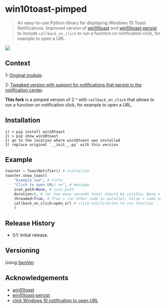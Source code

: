 # win10toast-pimped

>An easy-to-use Python library for displaying Windows 10 Toast Notifications. Improved version of [win10toast](https://pypi.org/project/win10toast/) and [win10toast-persist](https://pypi.org/project/win10toast-persist/) to include `callback_on_click` to run a function on notification click, for example to open a URL.

![](https://cloud.githubusercontent.com/assets/7101452/19763806/75f71ba4-9c5d-11e6-9f16-d0d4bf43e63e.png)

## Context

1: [Original module](https://github.com/jithurjacob/Windows-10-Toast-Notifications).

2: [Tweaked version with support for notifications that persist in the notification center](https://github.com/tnthieding/Windows-10-Toast-Notifications).

**This fork** is a pimped version of 2 ^ with `callback_on_click` that allows to run a function on notification click, for example to open a URL. 

## Installation

```
1) > pip install win10toast
2) > pip show win10toast
2) go to the location where win10toast was installed
3) replace original `__init__.py` with this version
```

<!-- ## Requirements

### Installation of pywin32
```
pypiwin32
setuptools
``` -->

## Example

```python
toaster = ToastNotifier() # initialize
toaster.show_toast(
    "Example two", # title
    "Click to open URL! >>", # message 
    icon_path=None, # icon_path 
    duration=5, # for how many seconds toast should be visible; None = leave notification in Notification Center
    threaded=True, # True = run other code in parallel; False = code execution will wait till notification disappears 
    callback_on_click=open_url # click notification to run function 
    )
```

## Release History

- 0.1: Initial release.

## Versioning

Using [SemVer](http://semver.org/).

## Acknowledgements

- [win10toast](https://pypi.org/project/win10toast/)
- [win10toast-persist](https://pypi.org/project/win10toast-persist/)
- [click Windows 10 notification to open URL](https://stackoverflow.com/questions/63867448/interactive-notification-windows-10-using-python)